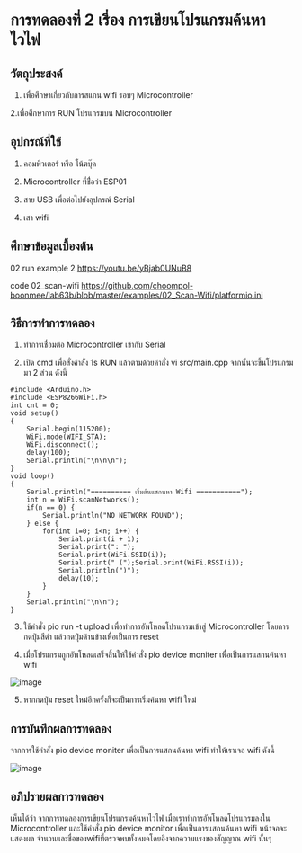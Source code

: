 # การทดลองที่ 2 เรื่อง การเขียนโปรแกรมค้นหาไวไฟ

## วัตถุประสงค์
1. เพื่อศึกษาเกี่ยวกับการสแกน wifi รอบๆ Microcontroller

2.เพื่อศึกษาการ RUN โปรแกรมบน Microcontroller 

## อุปกรณ์ที่ใช้
1. คอมพิวเตอร์ หรือ โน้ตบุ๊ค

2. Microcontroller ที่ชื่่อว่า ESP01

3. สาย USB เพื่อต่อไปยังอุปกรณ์ Serial

4. เสา wifi

## ศึกษาข้อมูลเบื้องต้น
02 run example 2 https://youtu.be/yBjab0UNuB8

code 02_scan-wifi https://github.com/choompol-boonmee/lab63b/blob/master/examples/02_Scan-Wifi/platformio.ini

## วิธีการทำการทดลอง
1. ทำการเชื่อมต่อ Microcontroller เข้ากับ Serial

2. เปิด cmd เพื่อสั่งคำสั่ง 1s RUN แล้วตามด้วยคำสั่ง vi src/main.cpp จากนั้นจะขึ้นโปรแกรมมา 2 ส่วน ดังนี้

```
#include <Arduino.h>
#include <ESP8266WiFi.h>
int cnt = 0;
void setup()
{
	Serial.begin(115200);
	WiFi.mode(WIFI_STA);
	WiFi.disconnect();
	delay(100);
	Serial.println("\n\n\n");
}
void loop()
{
	Serial.println("========== เริ่มต้นแสกนหา Wifi ===========");
	int n = WiFi.scanNetworks();
	if(n == 0) {
		Serial.println("NO NETWORK FOUND");
	} else {
		for(int i=0; i<n; i++) {
			Serial.print(i + 1);
			Serial.print(": ");
			Serial.print(WiFi.SSID(i));
			Serial.print(" (");Serial.print(WiFi.RSSI(i));
			Serial.println(")");
			delay(10);
		}
	}
	Serial.println("\n\n");
}
```

3. ใช้คำสั่ง pio run -t upload เพื่อทำการอัพโหลดโปรแกรมเข้าสู่ Microcontroller โดยการกดปุ่มสีดำ แล้วกดปุ่มด้านข้างเพื่อเป็นการ reset 

4. เมื่อโปรแกรมถูกอัพโหลดเสร็จสิ้นให้ใช้คำสั่ง pio device moniter เพื่อเป็นการแสกนค้นหา wifi

![image](https://user-images.githubusercontent.com/80879791/112308546-d76afb00-8cd4-11eb-8d68-ab2c7d34ef35.png)

5. หากกดปุ่ม reset ใหม่อีกครั้งก็จะเป็นการเริ่มค้นหา wifi ใหม่

## การบันทึกผลการทดลอง
จากการใช้คำสั่ง pio device moniter เพื่อเป็นการแสกนค้นหา wifi ทำให้เราเจอ wifi ดังนี้

![image](https://user-images.githubusercontent.com/80879791/112308546-d76afb00-8cd4-11eb-8d68-ab2c7d34ef35.png)

## อภิปรายผลการทดลอง
เห็นได้ว่า จากการทดลองการเขียนโปรแกรมค้นหาไวไฟ เมื่อเราทำการอัพโหลดโปรแกรมลงใน Microcontroller และใช้คำสั่ง pio device monitor เพื่อเป็นการแสกนค้นหา wifi หน้าจอจะแสดงผล จำนวนและชื่อของwifiที่ตรวจพบทั้งหมดโดยอิงจากความแรงของสัญญาณ wifi นั้นๆ
